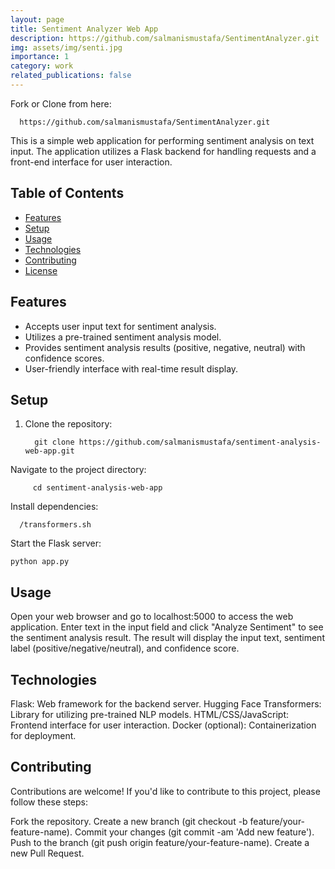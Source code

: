 ```yaml
---
layout: page
title: Sentiment Analyzer Web App
description: https://github.com/salmanismustafa/SentimentAnalyzer.git
img: assets/img/senti.jpg
importance: 1
category: work
related_publications: false
---
```


Fork or Clone from here: 


      https://github.com/salmanismustafa/SentimentAnalyzer.git

This is a simple web application for performing sentiment analysis on text input. The application utilizes a Flask backend for handling requests and a front-end interface for user interaction.

## Table of Contents

- [Features](#features)
- [Setup](#setup)
- [Usage](#usage)
- [Technologies](#technologies)
- [Contributing](#contributing)
- [License](#license)

## Features

- Accepts user input text for sentiment analysis.
- Utilizes a pre-trained sentiment analysis model.
- Provides sentiment analysis results (positive, negative, neutral) with confidence scores.
- User-friendly interface with real-time result display.

## Setup

1. Clone the repository:


         git clone https://github.com/salmanismustafa/sentiment-analysis-web-app.git

Navigate to the project directory:


         cd sentiment-analysis-web-app

Install dependencies:


      /transformers.sh


Start the Flask server:


    python app.py

## Usage

   Open your web browser and go to localhost:5000 to access the web application.
    Enter text in the input field and click "Analyze Sentiment" to see the sentiment analysis result.
    The result will display the input text, sentiment label (positive/negative/neutral), and confidence score.

## Technologies

   Flask: Web framework for the backend server.
    Hugging Face Transformers: Library for utilizing pre-trained NLP models.
    HTML/CSS/JavaScript: Frontend interface for user interaction.
    Docker (optional): Containerization for deployment.

## Contributing

Contributions are welcome! If you'd like to contribute to this project, please follow these steps:

   Fork the repository.
    Create a new branch (git checkout -b feature/your-feature-name).
    Commit your changes (git commit -am 'Add new feature').
    Push to the branch (git push origin feature/your-feature-name).
    Create a new Pull Request.

